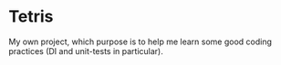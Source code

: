 # Tetris
My own project, which purpose is to help me learn some good coding practices (DI and unit-tests in particular).
